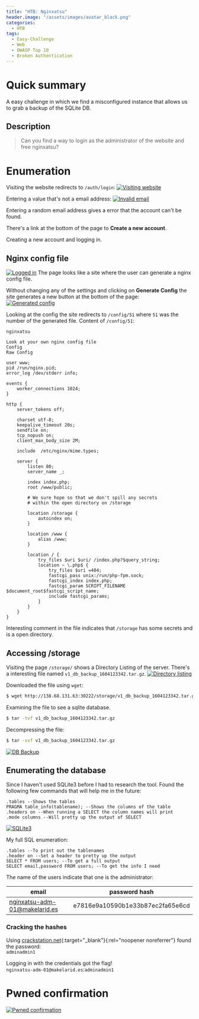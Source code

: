```yaml
---
title: "HTB: Nginxatsu"
header.image: "/assets/images/avatar_black.png"
categories:
  - HTB
tags:
  - Easy-Challenge
  - Web
  - OWASP Top 10
  - Broken Authentication
---
```


# Quick summary
A easy challenge in which we find a misconfigured instance that allows us to grab a backup of the SQLite DB.

## Description
> Can you find a way to login as the administrator of the website and free nginxatsu?

# Enumeration
Visiting the website redirects to `/auth/login`:
[![Visiting website](/assets/htb/baby_nginxatsu/website.png)](/assets/htb/baby_nginxatsu/website.png)

Entering a value that's not a email address:
[![Invalid email](/assets/htb/baby_nginxatsu/invalid_email.png)](/assets/htb/baby_nginxatsu/invalid_email.png)

Entering a random email address gives a error that the account can't be found.

There's a link at the bottom of the page to **Create a new account**.

Creating a new account and logging in.

## Nginx config file
[![Logged in](/assets/htb/baby_nginxatsu/logged_in.png)](/assets/htb/baby_nginxatsu/logged_in.png)
The page looks like a site where the user can generate a nginx config file.<br>

Without changing any of the settings and clicking on **Generate Config** the site generates a new button at the bottom of the page:<br>
[![Generated config](/assets/htb/baby_nginxatsu/generated_config.png)](/assets/htb/baby_nginxatsu/generated_config.png)

Looking at the config the site redirects to `/config/51` where `51` was the number of the generated file.
Content of `/config/51`:

```nginx
nginxatsu

Look at your own nginx config file
Config
Raw Config

user www;
pid /run/nginx.pid;
error_log /dev/stderr info;

events {
    worker_connections 1024;
}

http {
    server_tokens off;

    charset utf-8;
    keepalive_timeout 20s;
    sendfile on;
    tcp_nopush on;
    client_max_body_size 2M;

    include  /etc/nginx/mime.types;

    server {
        listen 80;
        server_name _;

        index index.php;
        root /www/public;

        # We sure hope so that we don't spill any secrets
        # within the open directory on /storage
        
        location /storage {
            autoindex on;
        }
        
        location /www {
            alias /www;
        }
        
        location / {
            try_files $uri $uri/ /index.php?$query_string;
            location ~ \.php$ {
                try_files $uri =404;
                fastcgi_pass unix:/run/php-fpm.sock;
                fastcgi_index index.php;
                fastcgi_param SCRIPT_FILENAME $document_root$fastcgi_script_name;
                include fastcgi_params;
            }
        }
    }
}
```
Interesting comment in the file indicates that `/storage` has some secrets and is a open directory.

## Accessing /storage
Visiting the page `/storage/` shows a Directory Listing of the server.
There's a interesting file named `v1_db_backup_1604123342.tar.gz`.
[![Directory listing](/assets/htb/baby_nginxatsu/backup.png)](/assets/htb/baby_nginxatsu/backup.png)

Downloaded the file using `wget`:
```bash
$ wget http://138.68.131.63:30222/storage/v1_db_backup_1604123342.tar.gz
```

Examining the file to see a sqlite database.
```bash
$ tar -tvf v1_db_backup_1604123342.tar.gz
```

Decompressing the file:
```bash
$ tar -xvf v1_db_backup_1604123342.tar.gz
```

[![DB Backup](/assets/htb/baby_nginxatsu/db_backup.png)](/assets/htb/baby_nginxatsu/db_backup.png)

## Enumerating the database
Since I haven't used SQLite3 before I had to research the tool.
Found the following few commands that will help me in the future:

```
.tables --Shows the tables
PRAGMA table_info(tablename); --Shows the columns of the table
.headers on --When running a SELECT the column names will print
.mode columns --Will pretty up the output of SELECT 
```
[![SQLite3](/assets/htb/baby_nginxatsu/sqlite.png)](/assets/htb/baby_nginxatsu/sqlite.png)

My full SQL enumeration:

```
.tables --To print out the tablenames
.header on --Set a header to pretty up the output
SELECT * FROM users; --To get a full output
SELECT email,password FROM users; --To get the info I need
```

The name of the users indicate that one is the administrator:

|email|password hash|
|---|---|
|nginxatsu-adm-01@makelarid.es|e7816e9a10590b1e33b87ec2fa65e6cd|

### Cracking the hashes
Using [crackstation.net](https://crackstation.net/){:target="_blank"}{:rel="noopener noreferrer"} found the password:<br>
`adminadmin1`

Logging in with the credentials got the flag!<br>
`nginxatsu-adm-01@makelarid.es`:`adminadmin1`<br>

# Pwned confirmation
[![Pwned confirmation](/assets/htb/baby_nginxatsu/pwned_confirmation.png)](/assets/htb/baby_nginxatsu/pwned_confirmation.png)
